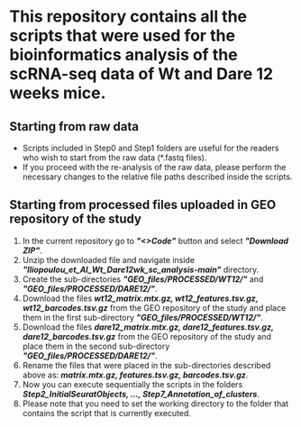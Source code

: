 # This repository contains all the scripts that were used for the bioinformatics analysis of the scRNA-seq data of Wt and Dare 12 weeks mice.

## Starting from raw data
+ Scripts included in Step0 and Step1 folders are useful for the readers who wish to start from the raw data (*.fastq files).
+ If you proceed with the re-analysis of the raw data, please perform the necessary changes to the relative file paths described inside the scripts. 

## Starting from processed files uploaded in GEO repository of the study
1. In the current repository go to _**"<>Code"**_ button and select _**"Download ZIP"**_. 
2. Unzip the downloaded file and navigate inside _**"Iliopoulou_et_Al_Wt_Dare12wk_sc_analysis-main"**_ directory.
3. Create the sub-directories _**"GEO_files/PROCESSED/WT12/"**_ and _**"GEO_files/PROCESSED/DARE12/"**_.
4. Download the files _**wt12_matrix.mtx.gz, wt12_features.tsv.gz, wt12_barcodes.tsv.gz**_ from the GEO repository of the study and place them in the first sub-directory _**"GEO_files/PROCESSED/WT12/"**_.
5. Download the files _**dare12_matrix.mtx.gz, dare12_features.tsv.gz, dare12_barcodes.tsv.gz**_ from the GEO repository of the study and place them in the second sub-directory _**"GEO_files/PROCESSED/DARE12/"**_.
6. Rename the files that were placed in the sub-directories described above as: _**matrix.mtx.gz, features.tsv.gz, barcodes.tsv.gz**_.
7. Now you can execute sequentially the scripts in the folders _**Step2_InitialSeuratObjects, ..., Step7_Annotation_of_clusters**_.
8. Please note that you need to set the working directory to the folder that contains the script that is currently executed. 
